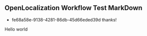 ## OpenLocalization Workflow Test MarkDown
* fe68a58e-9138-4281-86db-45d66eded39d 
thanks!

Hello world